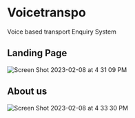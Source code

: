 # Voicetranspo
Voice based transport Enquiry System

## Landing Page

![Screen Shot 2023-02-08 at 4 31 09 PM](https://user-images.githubusercontent.com/89774309/217595828-b24e370c-a9c8-4c90-9f54-7d54bdf9f3e8.png)


## About us
![Screen Shot 2023-02-08 at 4 33 30 PM](https://user-images.githubusercontent.com/89774309/217596772-f99e7a2f-f40f-431f-8823-2fe53a319ce5.png)


